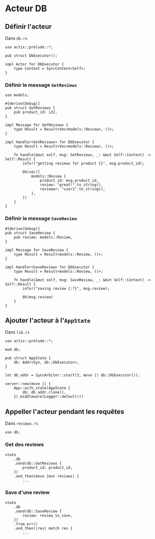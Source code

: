 # Acteur DB

## Définir l'acteur
Dans `db.rs`

```rust,no_run,ignore
use actix::prelude::*;

pub struct DbExecutor();

impl Actor for DbExecutor {
    type Context = SyncContext<Self>;
}
```

### Définir le message `GetReviews`

```rust,no_run,ignore
use models;

#[derive(Debug)]
pub struct GetReviews {
    pub product_id: i32,
}

impl Message for GetReviews {
    type Result = Result<Vec<models::Review>, ()>;
}

impl Handler<GetReviews> for DbExecutor {
    type Result = Result<Vec<models::Review>, ()>;

    fn handle(&mut self, msg: GetReviews, _: &mut Self::Context) -> Self::Result {
        info!("getting reviews for product {}", msg.product_id);

        Ok(vec![
            models::Review {
                product_id: msg.product_id,
                review: "great!".to_string(),
                reviewer: "user1".to_string(),
            },
        ])
    }
}
```

### Définir le message `SaveReview`

```rust,no_run,ignore
#[derive(Debug)]
pub struct SaveReview {
    pub review: models::Review,
}

impl Message for SaveReview {
    type Result = Result<models::Review, ()>;
}

impl Handler<SaveReview> for DbExecutor {
    type Result = Result<models::Review, ()>;

    fn handle(&mut self, msg: SaveReview, _: &mut Self::Context) -> Self::Result {
        info!("saving review {:?}", msg.review);

        Ok(msg.review)
    }
}
```

## Ajouter l'acteur à l'`AppState`
Dans `lib.rs`

```rust,no_run,ignore
use actix::prelude::*;

mod db;

pub struct AppState {
    db: Addr<Syn, db::DbExecutor>,
}
```

```rust,no_run,ignore
let db_addr = SyncArbiter::start(3, move || db::DbExecutor());

server::new(move || {
    App::with_state(AppState {
        db: db_addr.clone(),
    }).middleware(Logger::default())
```

## Appeller l'acteur pendant les requêtes
Dans `reviews.rs`

```rust,no_run,ignore
use db;
```

### Get des reviews

```rust,no_run,ignore
state
    .db
    .send(db::GetReviews {
        product_id: product_id,
    })
    .and_then(move |mut reviews| {
        ...
```

### Save d'une review

```rust,no_run,ignore
state
    .db
    .send(db::SaveReview {
        review: review_to_save,
    })
    .from_err()
    .and_then(|res| match res {
        ...
```
